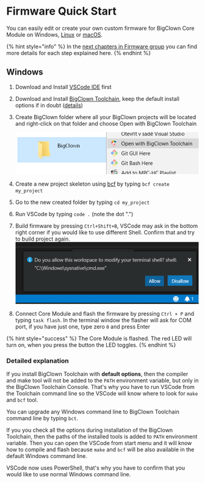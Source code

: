 # Firmware Quick Start

You can easily edit or create your own custom firmware for BigClown Core Module on Windows, [Linux](toolchain-setup.md#setup-on-ubuntu) or [macOS](toolchain-setup.md#setup-on-macos). 

{% hint style="info" %}
In the [next chapters in Firmware group](basic-overview.md) you can find more details for each step explained here.
{% endhint %}

## Windows

1. Download and Install [VSCode IDE](https://code.visualstudio.com/) first
2. Download and Install [BigClown Toolchain](https://github.com/bigclownlabs/bch-toolchain-windows/releases), keep the default install options if in doubt \([details](toolchain-setup.md#setup-on-windows)\)
3. Create BigClown folder where all your BigClown projects will be located and right-click on that folder and choose Open with BigClown Toolchain 

   ![](../.gitbook/assets/_firmware_firmware-quick-start_folder_right_click.png)

4. Create a new project skeleton using [bcf](../tools/bigclown-firmware-flashing-tool.md) by typing `bcf create my_project`
5. Go to the new created folder by typing `cd my_project`
6. Run VSCode by typing `code .` \(note the dot "."\)
7. Build firmware by pressing `Ctrl+Shift+B`, VSCode may ask in the bottom right corner if you would like to use different Shell. Confirm that and try to build project again.  ![](../.gitbook/assets/_firmware_firmware-quick-start_vscode-different-shell.png)
8. Connect Core Module and flash the firmware by pressing `Ctrl + P` and typing `task flash`. In the terminal window the flasher will ask for COM port, if you have just one, type zero `0` and press Enter

{% hint style="success" %}
The Core Module is flashed. The red LED will turn on, when you press the button the LED toggles.
{% endhint %}

### Detailed explanation

If you install BigClown Toolchain with **default options**, then the compiler and make tool will not be added to the `PATH` environment variable, but only in the BigClown Toolchain Console. That's why you have to run VSCode from the Toolchain command line so the VSCode will know where to look for `make` and `bcf` tool.

You can upgrade any Windows command line to BigClown Toolchain command line by typing `bct`.

If you you check all the options during installation of the BigClown Toolchain, then the paths of the installed tools is added to `PATH` environment variable. Then you can open the VSCode from start menu and it will know how to compile and flash because `make` and `bcf` will be also available in the default Windows command line.

VSCode now uses PowerShell, that's why you have to confirm that you would like to use normal Windows command line.

